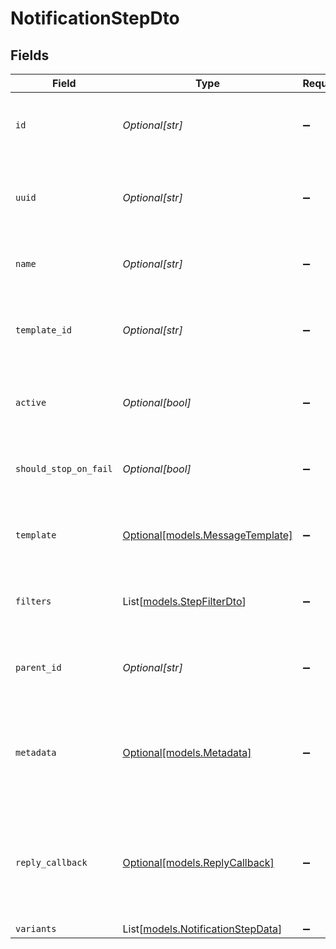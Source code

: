 # NotificationStepDto


## Fields

| Field                                                                                  | Type                                                                                   | Required                                                                               | Description                                                                            |
| -------------------------------------------------------------------------------------- | -------------------------------------------------------------------------------------- | -------------------------------------------------------------------------------------- | -------------------------------------------------------------------------------------- |
| `id`                                                                                   | *Optional[str]*                                                                        | :heavy_minus_sign:                                                                     | Unique identifier for the notification step.                                           |
| `uuid`                                                                                 | *Optional[str]*                                                                        | :heavy_minus_sign:                                                                     | Universally unique identifier for the notification step.                               |
| `name`                                                                                 | *Optional[str]*                                                                        | :heavy_minus_sign:                                                                     | Name of the notification step.                                                         |
| `template_id`                                                                          | *Optional[str]*                                                                        | :heavy_minus_sign:                                                                     | ID of the template associated with this notification step.                             |
| `active`                                                                               | *Optional[bool]*                                                                       | :heavy_minus_sign:                                                                     | Indicates whether the notification step is active.                                     |
| `should_stop_on_fail`                                                                  | *Optional[bool]*                                                                       | :heavy_minus_sign:                                                                     | Determines if the process should stop on failure.                                      |
| `template`                                                                             | [Optional[models.MessageTemplate]](../models/messagetemplate.md)                       | :heavy_minus_sign:                                                                     | Message template used in this notification step.                                       |
| `filters`                                                                              | List[[models.StepFilterDto](../models/stepfilterdto.md)]                               | :heavy_minus_sign:                                                                     | Filters applied to this notification step.                                             |
| `parent_id`                                                                            | *Optional[str]*                                                                        | :heavy_minus_sign:                                                                     | ID of the parent notification step, if applicable.                                     |
| `metadata`                                                                             | [Optional[models.Metadata]](../models/metadata.md)                                     | :heavy_minus_sign:                                                                     | Metadata associated with the workflow step. Can vary based on the type of step.        |
| `reply_callback`                                                                       | [Optional[models.ReplyCallback]](../models/replycallback.md)                           | :heavy_minus_sign:                                                                     | Callback information for replies, including whether it is active and the callback URL. |
| `variants`                                                                             | List[[models.NotificationStepData](../models/notificationstepdata.md)]                 | :heavy_minus_sign:                                                                     | N/A                                                                                    |